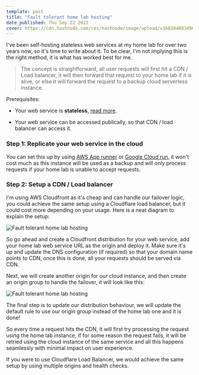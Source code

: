 ```yaml
---
template: post
title: "Fault tolerant home lab hosting"
date_published: Thu Sep 22 2022
cover: https://cdn.hashnode.com/res/hashnode/image/upload/v1682040934961/a4c730b8-7925-41f5-8efa-6a4215ac9432.jpeg
---
```


I've been self-hosting stateless web services at my home lab for over two years now, so it's time to write about it. To be clear, I'm not implying this is the right method, it is what has worked best for me.

> The concept is straightforward, all user requests will first hit a CDN / Load balancer, it will then forward that request to your home lab if it is alive, or else it will forward the request to a backup cloud serverless instance.

Prerequisites:

* Your web service is **stateless**, [read more](https://www.proud2becloud.com/stateful-vs-stateless-the-good-the-bad-and-the-ugly/?ref=techulus.xyz).
    
* Your web service can be accessed publically, so that CDN / load balancer can access it.
    

### Step 1: Replicate your web service in the cloud

You can set this up by using [AWS App runner](https://aws.amazon.com/apprunner/?ref=techulus.xyz) or [Google Cloud run](https://cloud.google.com/run?ref=techulus.xyz), it won't cost much as this instance will be used as a backup and will only process requests if your home lab is unable to accept requests.

### Step 2: Setup a CDN / Load balancer

I'm using AWS Cloudfront as it's cheap and can handle our failover logic, you could achieve the same setup using a Cloudflare load balancer, but it could cost more depending on your usage. Here is a neat diagram to explain the setup:

![Fault tolerant home lab hosting](https://cdn.hashnode.com/res/hashnode/image/upload/v1682040932131/02c1c0f6-3544-4d07-850b-148ee20fd685.png)

So go ahead and create a Cloudfront distribution for your web service, add your home lab web service URL as the origin and deploy it. Make sure it's up and update the DNS configuration (if required) so that your domain name points to CDN, once this is done, all your requests should be served via CDN.

Next, we will create another origin for our cloud instance, and then create an origin group to handle the failover, it will look like this:

![Fault tolerant home lab hosting](https://cdn.hashnode.com/res/hashnode/image/upload/v1682040933711/e955cda1-7f23-4512-9516-4db9c456f1e3.png)

The final step is to update our distribution behaviour, we will update the default rule to use our origin group instead of the home lab one and it is done!

So every time a request hits the CDN, it will first try processing the request using the home lab instance, if for some reason the request fails, it will be retried using the cloud instance of the same service and all this happens seamlessly with minimal impact on user experience.

If you were to use Cloudflare Load Balancer, we would achieve the same setup by using multiple origins and health checks.